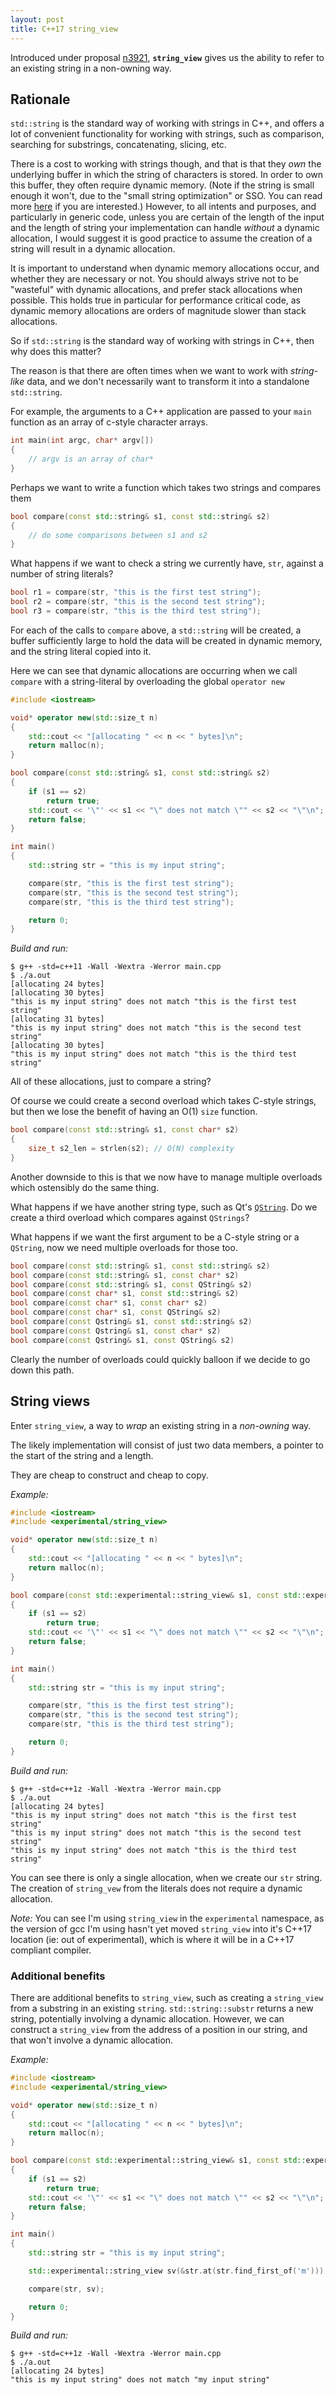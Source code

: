 ```yaml
---
layout: post
title: C++17 string_view
---
```


Introduced under proposal [n3921](http://www.open-std.org/jtc1/sc22/wg21/docs/papers/2014/n3921.html), **`string_view`** gives us the ability to refer to an existing string in a non-owning way.

## Rationale

`std::string` is the standard way of working with strings in C++, and offers a lot of convenient functionality for working with strings, such as comparison, searching for substrings, concatenating, slicing, etc.

There is a cost to working with strings though, and that is that they *own* the underlying buffer in which the string of characters is stored. In order to own this buffer, they often require dynamic memory. (Note if the string is small enough it won't, due to the "small string optimization" or SSO. You can read more [here](http://stackoverflow.com/questions/10315041/meaning-of-acronym-sso-in-the-context-of-stdstring) if you are interested.) However, to all intents and purposes, and particularly in generic code, unless you are certain of the length of the input and the length of string your implementation can handle *without* a dynamic allocation, I would suggest it is good practice to assume the creation of a string will result in a dynamic allocation.

It is important to understand when dynamic memory allocations occur, and whether they are necessary or not. You should always strive not to be "wasteful" with dynamic allocations, and prefer stack allocations when possible. This holds true in particular for performance critical code, as dynamic memory allocations are orders of magnitude slower than stack allocations.

So if `std::string` is the standard way of working with strings in C++, then why does this matter?

The reason is that there are often times when we want to work with *string-like* data, and we don't necessarily want to transform it into a standalone `std::string`. 

For example, the arguments to a C++ application are passed to your `main` function as an array of c-style character arrays.

```cpp
int main(int argc, char* argv[])
{
    // argv is an array of char*
}
```

Perhaps we want to write a function which takes two strings and compares them

```cpp
bool compare(const std::string& s1, const std::string& s2)
{
    // do some comparisons between s1 and s2
}
```

What happens if we want to check a string we currently have, `str`, against a number of string literals?

```cpp
bool r1 = compare(str, "this is the first test string");
bool r2 = compare(str, "this is the second test string");
bool r3 = compare(str, "this is the third test string");
```

For each of the calls to `compare` above, a `std::string` will be created, a buffer sufficiently large to hold the data will be created in dynamic memory, and the string literal copied into it.

Here we can see that dynamic allocations are occurring when we call `compare` with a string-literal by overloading the global `operator new` 

```cpp
#include <iostream>

void* operator new(std::size_t n)
{
    std::cout << "[allocating " << n << " bytes]\n";
    return malloc(n);
}

bool compare(const std::string& s1, const std::string& s2)
{
    if (s1 == s2)
        return true;
    std::cout << '\"' << s1 << "\" does not match \"" << s2 << "\"\n";
    return false;
}

int main()
{
    std::string str = "this is my input string";

    compare(str, "this is the first test string");
    compare(str, "this is the second test string");
    compare(str, "this is the third test string");

    return 0;
}
```

*Build and run:*

    $ g++ -std=c++11 -Wall -Wextra -Werror main.cpp
    $ ./a.out
    [allocating 24 bytes]
    [allocating 30 bytes]
    "this is my input string" does not match "this is the first test string"
    [allocating 31 bytes]
    "this is my input string" does not match "this is the second test string"
    [allocating 30 bytes]
    "this is my input string" does not match "this is the third test string"

All of these allocations, just to compare a string?

Of course we could create a second overload which takes C-style strings, but then we lose the benefit of having an O(1) `size` function.

```cpp
bool compare(const std::string& s1, const char* s2)
{
    size_t s2_len = strlen(s2); // O(N) complexity
}
```

Another downside to this is that we now have to manage multiple overloads which ostensibly do the same thing.

What happens if we have another string type, such as Qt's [`QString`](http://doc.qt.io/qt-5/qstring.html). Do we create a third overload which compares against `QStrings`?

What happens if we want the first argument to be a C-style string or a `QString`, now we need multiple overloads for those too.

```cpp
bool compare(const std::string& s1, const std::string& s2)
bool compare(const std::string& s1, const char* s2)
bool compare(const std::string& s1, const QString& s2)
bool compare(const char* s1, const std::string& s2)
bool compare(const char* s1, const char* s2)
bool compare(const char* s1, const QString& s2)
bool compare(const Qstring& s1, const std::string& s2)
bool compare(const Qstring& s1, const char* s2)
bool compare(const Qstring& s1, const QString& s2)
```

Clearly the number of overloads could quickly balloon if we decide to go down this path.

## String views

Enter `string_view`, a way to *wrap* an existing string in a *non-owning* way.

The likely implementation will consist of just two data members, a pointer to the start of the string and a length.

They are cheap to construct and cheap to copy.

*Example:*

```cpp
#include <iostream>
#include <experimental/string_view>

void* operator new(std::size_t n)
{
    std::cout << "[allocating " << n << " bytes]\n";
    return malloc(n);
}

bool compare(const std::experimental::string_view& s1, const std::experimental::string_view& s2)
{
    if (s1 == s2)
        return true;
    std::cout << '\"' << s1 << "\" does not match \"" << s2 << "\"\n";
    return false;
}

int main()
{
    std::string str = "this is my input string";

    compare(str, "this is the first test string");
    compare(str, "this is the second test string");
    compare(str, "this is the third test string");

    return 0;
}
```

*Build and run:*

    $ g++ -std=c++1z -Wall -Wextra -Werror main.cpp
    $ ./a.out
    [allocating 24 bytes]
    "this is my input string" does not match "this is the first test string"
    "this is my input string" does not match "this is the second test string"
    "this is my input string" does not match "this is the third test string"

You can see there is only a single allocation, when we create our `str` string. The creation of `string_vew` from the literals does not require a dynamic allocation.

*Note:* You can see I'm using `string_view` in the `experimental` namespace, as the version of gcc I'm using hasn't yet moved `string_view` into it's C++17 location (ie: out of experimental), which is where it will be in a C++17 compliant compiler.

### Additional benefits

There are additional benefits to `string_view`, such as creating a `string_view` from a substring in an existing `string`. `std::string::substr` returns a new string, potentially involving a dynamic allocation. However, we can construct a `string_view` from the address of a position in our string, and that won't involve a dynamic allocation.

*Example:*

```cpp
#include <iostream>
#include <experimental/string_view>

void* operator new(std::size_t n)
{
    std::cout << "[allocating " << n << " bytes]\n";
    return malloc(n);
}

bool compare(const std::experimental::string_view& s1, const std::experimental::string_view& s2)
{
    if (s1 == s2)
        return true;
    std::cout << '\"' << s1 << "\" does not match \"" << s2 << "\"\n";
    return false;
}

int main()
{
    std::string str = "this is my input string";

    std::experimental::string_view sv(&str.at(str.find_first_of('m')));

    compare(str, sv);

    return 0;
}
```

*Build and run:*

    $ g++ -std=c++1z -Wall -Wextra -Werror main.cpp
    $ ./a.out
    [allocating 24 bytes]
    "this is my input string" does not match "my input string"

